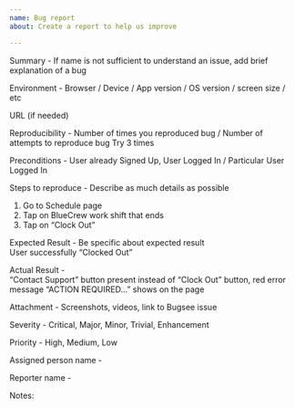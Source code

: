 ```yaml
---
name: Bug report
about: Create a report to help us improve

---
```


Summary - If name is not sufficient to understand an issue, add brief explanation of a bug     

Environment -  Browser / Device / App version / OS version / screen size / etc

URL (if needed)

Reproducibility - Number of times you reproduced bug / Number of attempts to reproduce bug 
Try 3 times

Preconditions - User already Signed Up, User Logged In / Particular User Logged In

Steps to reproduce - Describe as much details as possible     
1. Go to Schedule page
2. Tap on  BlueCrew work shift that ends
3. Tap on “Clock Out”

Expected Result - Be specific about expected result 	   
User successfully “Clocked Out”

Actual Result -  	
“Contact Support” button present instead of “Clock Out” button, red error message “ACTION REQUIRED…” shows on the page

Attachment - Screenshots, videos, link to Bugsee issue

Severity -  Critical, Major, Minor, Trivial, Enhancement 

Priority -  High, Medium, Low 

Assigned person name - 

Reporter name -

Notes:
